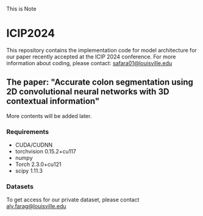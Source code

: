 This is Note 

# ICIP2024
This repository contains the implementation code for model architecture for our paper recently accepted at the ICIP 2024 conference. For more information about coding, please contact: safara01@louisville.edu

## The paper: "Accurate colon segmentation using 2D convolutional neural networks with 3D contextual information"
More contents will be added later.

### Requirements
- CUDA/CUDNN
- torchvision 0.15.2+cu117
- numpy
- Torch 2.3.0+cu121
- scipy 1.11.3
### Datasets 
To get access for our private dataset, please contact aly.farag@louisville.edu

